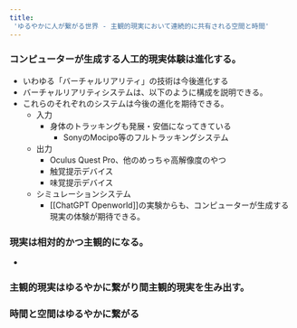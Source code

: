 ```yaml
---
title:
 'ゆるやかに人が繋がる世界 - 主観的現実において連続的に共有される空間と時間'
---
```

### コンピューターが生成する人工的現実体験は進化する。
- いわゆる「バーチャルリアリティ」の技術は今後進化する
- バーチャルリアリティシステムは、以下のように構成を説明できる。
- これらのそれぞれのシステムは今後の進化を期待できる。
	- 入力
		- 身体のトラッキングも発展・安価になってきている
			- SonyのMocipo等のフルトラッキングシステム
	- 出力
		- Oculus Quest Pro、他のめっちゃ高解像度のやつ
		- 触覚提示デバイス
		- 味覚提示デバイス
	- シミュレーションシステム
		- [[ChatGPT Openworld]]の実験からも、コンピューターが生成する現実の体験が期待できる。
### 現実は相対的かつ主観的になる。
- 
### 主観的現実はゆるやかに繋がり間主観的現実を生み出す。
### 時間と空間はゆるやかに繋がる